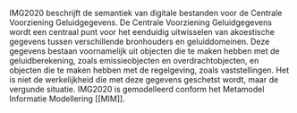 <p>IMG2020 beschrijft de semantiek van digitale bestanden voor de Centrale
Voorziening Geluidgegevens. De Centrale Voorziening Geluidgegevens wordt een
centraal punt voor het eenduidig uitwisselen van akoestische gegevens tussen
verschillende bronhouders en geluiddomeinen. Deze gegevens bestaan voornamelijk
uit objecten die te maken hebben met de geluidberekening, zoals emissieobjecten
en overdrachtobjecten, en objecten die te maken hebben met de regelgeving, zoals
vaststellingen. Het is niet de werkelijkheid die met deze gegevens geschetst
wordt, maar de vergunde situatie. IMG2020 is gemodelleerd conform het Metamodel
Informatie Modellering [[MIM]].</p>